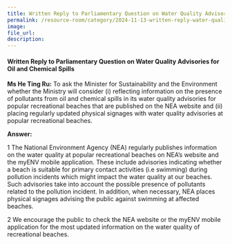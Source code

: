 ```yaml
---
title: Written Reply to Parliamentary Question on Water Quality Advisories for Oil and Chemical Spills
permalink: /resource-room/category/2024-11-13-written-reply-water-quality-advisories-oil-chemical-spills
image:
file_url:
description:
---
```

 
#### Written Reply to Parliamentary Question on Water Quality Advisories for Oil and Chemical Spills
 
**Ms He Ting Ru:** To ask the Minister for Sustainability and the Environment whether the Ministry will consider (i) reflecting information on the presence of pollutants from oil and chemical spills in its water quality advisories for popular recreational beaches that are published on the NEA website and (ii) placing regularly updated physical signages with water quality advisories at popular recreational beaches.
 
**Answer:**
 
1 The National Environment Agency (NEA) regularly publishes information on the water quality at popular recreational beaches on NEA’s website and the myENV mobile application. These include advisories indicating whether a beach is suitable for primary contact activities (i.e swimming) during pollution incidents which might impact the water quality at our beaches. Such advisories take into account the possible presence of pollutants related to the pollution incident. In addition, when necessary, NEA places physical signages advising the public against swimming at affected beaches.
 
2 We encourage the public to check the NEA website or the myENV mobile application for the most updated information on the water quality of recreational beaches.
 
